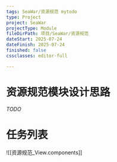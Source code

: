 ```yaml
---
tags: SeaWar/资源规范 mytodo
type: Project
project: SeaWar
projectType: Module
fileDirPath: 项目/SeaWar/资源规范
dateStart: 2025-07-24
dateFinish: 2025-07-24
finished: false
cssclasses: editor-full

---
```


# 资源规范模块设计思路
 *TODO*
 
# 任务列表
![[资源规范_View.components]]



